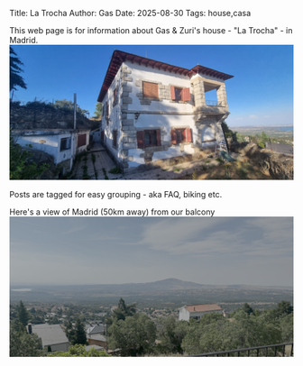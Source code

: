 Title: La Trocha
Author: Gas
Date: 2025-08-30
Tags: house,casa

This web page is for information about Gas & Zuri's house - "La Trocha" -
in Madrid. 
![La Trocha](./assets/la-trocha.png)
<!-- end-of-preview -->
Posts are tagged for easy grouping - aka FAQ, biking etc.

Here's a view of Madrid (50km away) from our balcony
<img src="./assets/view-from-balcony.png" width=800>



